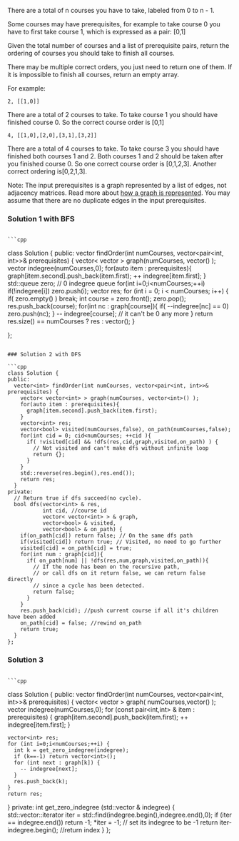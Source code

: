 There are a total of n courses you have to take, labeled from 0 to n - 1.

Some courses may have prerequisites, for example to take course 0 you have to first take course 1, which is expressed as a pair: [0,1]

Given the total number of courses and a list of prerequisite pairs, return the ordering of courses you should take to finish all courses.

There may be multiple correct orders, you just need to return one of them. If it is impossible to finish all courses, return an empty array.

For example:

```2, [[1,0]]```

There are a total of 2 courses to take. To take course 1 you should have finished course 0. So the correct course order is [0,1]

```4, [[1,0],[2,0],[3,1],[3,2]]```

There are a total of 4 courses to take. To take course 3 you should have finished both courses 1 and 2. Both courses 1 and 2 should be taken after you finished course 0. So one correct course order is [0,1,2,3]. Another correct ordering is[0,2,1,3].
  
Note:
The input prerequisites is a graph represented by a list of edges, not adjacency matrices. Read more about [how a graph is represented](https://www.khanacademy.org/computing/computer-science/algorithms/graph-representation/a/representing-graphs).
You may assume that there are no duplicate edges in the input prerequisites.  


### Solution 1 with BFS
                                                                                                                             ```cpp           
class Solution {
public:
  vector<int> findOrder(int numCourses, vector<pair<int, int>>& prerequisites) {
    vector< vector<int> > graph(numCourses, vector<int>() );
    vector<int> indegree(numCourses,0);
    for(auto item : prerequisites){
      graph[item.second].push_back(item.first);
      ++ indegree[item.first];
    }
    std::queue<int> zero; // 0 indegree queue
    for(int i=0;i<numCourses;++i) if(!indegree[i]) zero.push(i);
    vector<int> res;
    for (int i = 0; i < numCourses; i++) {
      if( zero.empty() ) break;
      int course = zero.front();
      zero.pop();
      res.push_back(course);
      for(int nc : graph[course]){
        if( --indegree[nc] == 0) zero.push(nc);
      }
      -- indegree[course]; // it can't be 0 any more
    }
    return res.size() == numCourses ? res : vector<int>();
  }

};
``` 

### Solution 2 with DFS

```cpp
class Solution {
public:
  vector<int> findOrder(int numCourses, vector<pair<int, int>>& prerequisites) {
    vector< vector<int> > graph(numCourses, vector<int>() );
    for(auto item : prerequisites){
      graph[item.second].push_back(item.first);
    }
    vector<int> res;
    vector<bool> visited(numCourses,false), on_path(numCourses,false);
    for(int cid = 0; cid<numCourses; ++cid ){
      if( !visited[cid] && !dfs(res,cid,graph,visited,on_path) ) {
        // Not visited and can't make dfs without infinite loop
        return {};
      }
    }
    std::reverse(res.begin(),res.end());
    return res;
  }
private:
  // Return true if dfs succeed(no cycle).
  bool dfs(vector<int> & res,
           int cid, //course id
           vector< vector<int> > & graph,
           vector<bool> & visited,
           vector<bool> & on_path) {
    if(on_path[cid]) return false; // On the same dfs path
    if(visited[cid]) return true; // Visited, no need to go further
    visited[cid] = on_path[cid] = true;
    for(int num : graph[cid]){
      if( on_path[num] || !dfs(res,num,graph,visited,on_path)){
        // If the node has been on the recursive path,
        // or call dfs on it return false, we can return false directly
        // since a cycle has been detected.
        return false;
      }
    }
    res.push_back(cid); //push current course if all it's children have been added
    on_path[cid] = false; //rewind on_path
    return true;
  }
};
```                                                                                                                                        
###  Solution 3
                                                                                                                             ```cpp           
class Solution {
public:
  vector<int> findOrder(int numCourses, vector<pair<int, int>>& prerequisites) {
    vector< vector<int> > graph( numCourses,vector<int>() );
    vector<int> indegree(numCourses,0);
    for (const pair<int,int> & item : prerequisites) {
      graph[item.second].push_back(item.first);
      ++ indegree[item.first];
    }

    vector<int> res;
    for (int i=0;i<numCourses;++i) {
      int k = get_zero_indegree(indegree);
      if (k==-1) return vector<int>();
      for (int next : graph[k]) {
        -- indegree[next];
      }
      res.push_back(k);
    }
    return res;
  }
private:
  int get_zero_indegree (std::vector<int> & indegree) {
    std::vector<int>::iterator iter = std::find(indegree.begin(),indegree.end(),0);
    if (iter == indegree.end()) return -1;
    *iter = -1; // set its indegree to be -1
    return iter-indegree.begin(); //return index
  }
};
```
